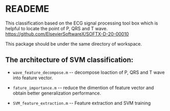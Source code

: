 # READEME
This classification based on the ECG signal processing tool box which is helpful to locate the point of P, QRS and T wave.
https://github.com/ElsevierSoftwareX/SOFTX-D-20-00010

This package should be under the same directory of workspace.
## The architecture of SVM classification:

+ ```wave_feature_decompose.m``` -- decompose loaction of P, QRS and T wave into feature vector.

+ ```fature_importance.m``` -- reduce the dimention of feature vector and obtain better generalization performance.

+ ```SVM_feature_extraction.m``` -- Feature extraction and SVM training
